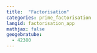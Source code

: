 ```yaml
---
title:  "Factorisation"
categories: prime_factorisation
langid: factorisation_app
mathjax: false
geogebratube:
  - 42380
---
```


<div style="height: 400px;" id="applet_container42380"></div>
